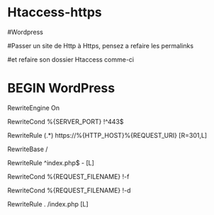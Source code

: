 # Htaccess-https
#Wordpress

#Passer un site de Http à Https, pensez a refaire les permalinks

#et refaire son dossier Htaccess comme-ci



# BEGIN WordPress

<IfModule mod_rewrite.c>
  
  RewriteEngine On
  
  RewriteCond %{SERVER_PORT} !^443$
  
  RewriteRule (.*) https://%{HTTP_HOST}%{REQUEST_URI} [R=301,L]
  
  RewriteBase /
  
  RewriteRule ^index\.php$ - [L]
  
  RewriteCond %{REQUEST_FILENAME} !-f
  
  RewriteCond %{REQUEST_FILENAME} !-d
  
  RewriteRule . /index.php [L]

</IfModule>
